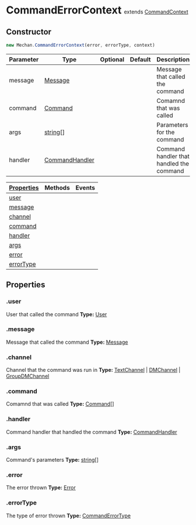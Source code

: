 # CommandErrorContext <span style="font-weight:normal; font-size:.5em">extends [CommandContext](#CommandContext)</span>

## Constructor
```js
new Mechan.CommandErrorContext(error, errorType, context)
```
|Parameter | Type                                                                                                | Optional | Default | Description                              |
|----------|-----------------------------------------------------------------------------------------------------|----------|---------|------------------------------------------|
| message  | [Message](https://discord.js.org/#/docs/main/stable/class/Message)                                  |          |         | Message that called the command          |
| command  | [Command](#Command)                                                                                 |          |         | Comamnd that was called                  |
| args     | [string](https://developer.mozilla.org/en-US/docs/Web/JavaScript/Reference/Global_Objects/String)[] |          |         | Parameters for the command               |
| handler  | [CommandHandler](#CommandHandler)                                                                   |          |         | Command handler that handled the command |

|[Properties](#CommandErrorContext?scrollTo=properties)  |Methods|Events|
|--------------------------------------------------------|-------|------|
|[user](#CommandErrorContext?scrollTo=user)              |       |      |
|[message](#CommandErrorContext?scrollTo=message)        |       |      |
|[channel](#CommandErrorContext?scrollTo=channel)        |       |      |
|[command](#CommandErrorContext?scrollTo=command)        |       |      |
|[handler](#CommandErrorContext?scrollTo=handler)        |       |      |
|[args](#CommandErrorContext?scrollTo=args)              |       |      |
|[error](#CommandErrorContext?scrollTo=error)            |       |      |
|[errorType](#CommandErrorContext?scrollTo=errorType)    |       |      |

## Properties
### .user
User that called the command
**Type:** [User](https://discord.js.org/#/docs/main/stable/class/User)

### .message
Message that called the command
**Type:** [Message](https://discord.js.org/#/docs/main/stable/class/Message)
   
### .channel
Channel that the command was run in
**Type:** [TextChannel](https://discord.js.org/#/docs/main/stable/class/TextChannel) | [DMChannel](https://discord.js.org/#/docs/main/stable/class/DMChannel) | [GroupDMChannel](https://discord.js.org/#/docs/main/stable/class/GroupDMChannel) 
   
### .command
Comamnd that was called
**Type:** [Command](#Command)[]

### .handler
Command handler that handled the command
**Type:** [CommandHandler](#CommandHandler)

### .args
Command's parameters
**Type:** [string](https://developer.mozilla.org/en-US/docs/Web/JavaScript/Reference/Global_Objects/String)[]

### .error
The error thrown
**Type:** [Error](https://developer.mozilla.org/en-US/docs/Web/JavaScript/Reference/Global_Objects/Error)

### .errorType
The type of error thrown
**Type:** [CommandErrorType](#CommandErrorType)